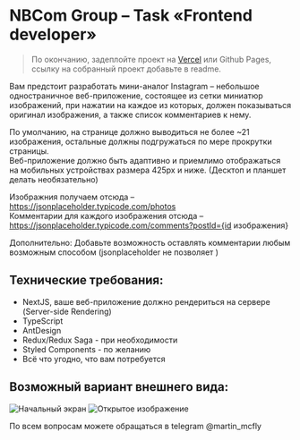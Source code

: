 # NBCom Group – Task «Frontend developer»

> По окончанию, задеплойте проект на [Vercel](https://vercel.com/) или Github Pages, <br>
> ссылку на собранный проект добавьте в readme.

Вам предстоит разработать мини-аналог Instagram – небольшое одностраничное веб-приложение, состоящее из сетки миниатюр изображений, при нажатии на каждое из которых, должен показываться оригинал изображения, а также список комментариев к нему.<br>

По умолчанию, на странице должно выводиться не более ~21 изображения, остальные должны подгружаться по мере прокрутки страницы.<br>
Веб-приложение должно быть адаптивно и приемлимо отображаться на мобильных устройствах размера 425px и ниже. (Десктоп и планшет делать необязательно)<br>

Изображния получаем отсюда – https://jsonplaceholder.typicode.com/photos <br>
Комментарии для каждого изображения отсюда – https://jsonplaceholder.typicode.com/comments?postId={id изображения} <br>

Дополнительно: Добавьте возможность оставлять комментарии любым возможным способом (jsonplaceholder не позволяет )
 
## Технические требования:
- NextJS, ваше веб-приложение должно рендериться на сервере (Server-side Rendering)
- TypeScript
- AntDesign
- Redux/Redux Saga - при необходимости
- Styled Components - по желанию
- Всё что угодно, что вам потребуется

## Возможный вариант внешнего вида:
![Начальный экран](https://user-images.githubusercontent.com/44289476/162995854-b8991d3b-fa4f-434b-b3f3-b63f13b6803c.png)
![Открытое изображение](https://user-images.githubusercontent.com/44289476/162997945-ce399bb3-2e3b-4de2-8aa9-ce2a13af1c43.png)


По всем вопросам можете обращаться в telegram @martin_mcfly
